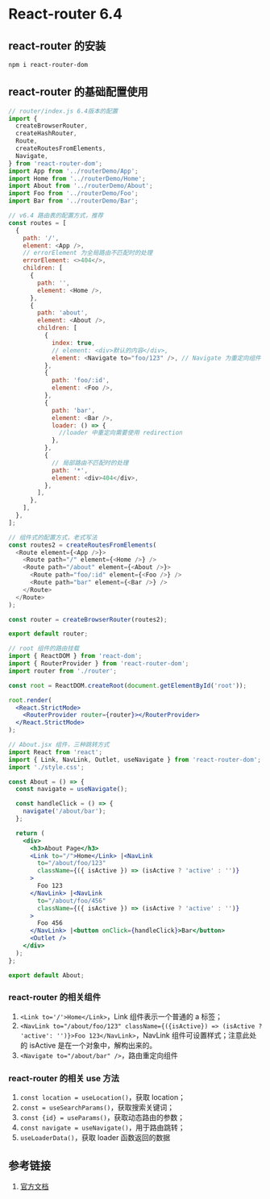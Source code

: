 # React-router 6.4

## react-router 的安装

```bash
npm i react-router-dom
```

## react-router 的基础配置使用

```js
// router/index.js 6.4版本的配置
import {
  createBrowserRouter,
  createHashRouter,
  Route,
  createRoutesFromElements,
  Navigate,
} from 'react-router-dom';
import App from '../routerDemo/App';
import Home from '../routerDemo/Home';
import About from '../routerDemo/About';
import Foo from '../routerDemo/Foo';
import Bar from '../routerDemo/Bar';

// v6.4 路由表的配置方式，推荐
const routes = [
  {
    path: '/',
    element: <App />,
    // errorElement 为全局路由不匹配时的处理
    errorElement: <>404</>,
    children: [
      {
        path: '',
        element: <Home />,
      },
      {
        path: 'about',
        element: <About />,
        children: [
          {
            index: true,
            // element: <div>默认的内容</div>,
            element: <Navigate to="foo/123" />, // Navigate 为重定向组件
          },
          {
            path: 'foo/:id',
            element: <Foo />,
          },
          {
            path: 'bar',
            element: <Bar />,
            loader: () => {
              //loader 中重定向需要使用 redirection
            },
          },
          {
            // 局部路由不匹配时的处理
            path: '*',
            element: <div>404</div>,
          },
        ],
      },
    ],
  },
];

// 组件式的配置方式，老式写法
const routes2 = createRoutesFromElements(
  <Route element={<App />}>
    <Route path="/" element={<Home />} />
    <Route path="/about" element={<About />}>
      <Route path="foo/:id" element={<Foo />} />
      <Route path="bar" element={<Bar />} />
    </Route>
  </Route>
);

const router = createBrowserRouter(routes2);

export default router;
```

```jsx
// root 组件的路由挂载
import { ReactDOM } from 'react-dom';
import { RouterProvider } from 'react-router-dom';
import router from './router';

const root = ReactDOM.createRoot(document.getElementById('root'));

root.render(
  <React.StrictMode>
    <RouterProvider router={router}></RouterProvider>
  </React.StrictMode>
);
```

```jsx
// About.jsx 组件，三种跳转方式
import React from 'react';
import { Link, NavLink, Outlet, useNavigate } from 'react-router-dom';
import './style.css';

const About = () => {
  const navigate = useNavigate();

  const handleClick = () => {
    navigate('/about/bar');
  };

  return (
    <div>
      <h3>About Page</h3>
      <Link to="/">Home</Link> |<NavLink
        to="/about/foo/123"
        className={({ isActive }) => (isActive ? 'active' : '')}
      >
        Foo 123
      </NavLink> |<NavLink
        to="/about/foo/456"
        className={({ isActive }) => (isActive ? 'active' : '')}
      >
        Foo 456
      </NavLink> |<button onClick={handleClick}>Bar</button>
      <Outlet />
    </div>
  );
};

export default About;
```

### react-router 的相关组件

1. `<Link to='/'>Home</Link>`，Link 组件表示一个普通的 a 标签；
2. `<NavLink to="/about/foo/123" className={({isActive}) => (isActive ? 'active': '')}>Foo 123</NavLink>`，NavLink 组件可设置样式；注意此处的 isActive 是在一个对象中，解构出来的。
3. `<Navigate to="/about/bar" />`，路由重定向组件

### react-router 的相关 use 方法

1. `const location = useLocation()`，获取 location；
2. `const = useSearchParams()`，获取搜索关键词；
3. `const {id} = useParams()`，获取动态路由的参数；
4. `const navigate = useNavigate()`，用于路由跳转；
5. `useLoaderData()`，获取 loader 函数返回的数据

## 参考链接

1. [官方文档](https://reactrouter.com/en/main/start/overview)

